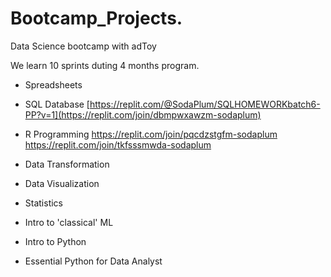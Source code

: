 # Bootcamp_Projects.
Data Science bootcamp with adToy

We learn 10 sprints duting 4 months program.

- Spreadsheets
- SQL Database
[https://replit.com/@SodaPlum/SQLHOMEWORKbatch6-PP?v=1](https://replit.com/join/dbmpwxawzm-sodaplum)

- R Programming
https://replit.com/join/pqcdzstgfm-sodaplum
https://replit.com/join/tkfsssmwda-sodaplum

- Data Transformation
- Data Visualization
- Statistics
- Intro to 'classical' ML
- Intro to Python
- Essential Python for Data Analyst

